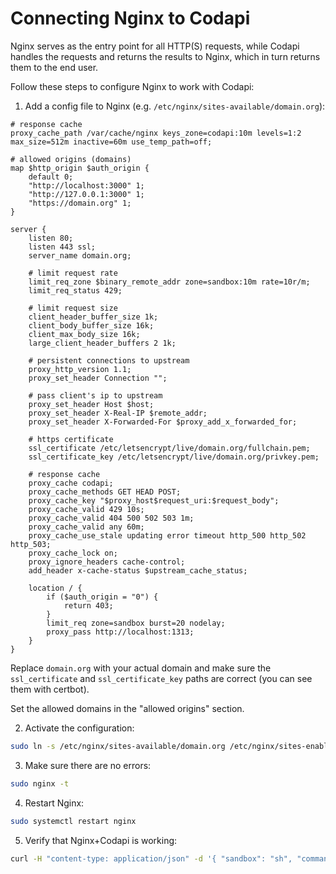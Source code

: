 # Connecting Nginx to Codapi

Nginx serves as the entry point for all HTTP(S) requests, while Codapi handles the requests and returns the results to Nginx, which in turn returns them to the end user.

Follow these steps to configure Nginx to work with Codapi:

1. Add a config file to Nginx (e.g. `/etc/nginx/sites-available/domain.org`):

```
# response cache
proxy_cache_path /var/cache/nginx keys_zone=codapi:10m levels=1:2 max_size=512m inactive=60m use_temp_path=off;

# allowed origins (domains)
map $http_origin $auth_origin {
    default 0;
    "http://localhost:3000" 1;
    "http://127.0.0.1:3000" 1;
    "https://domain.org" 1;
}

server {
    listen 80;
    listen 443 ssl;
    server_name domain.org;

    # limit request rate
    limit_req_zone $binary_remote_addr zone=sandbox:10m rate=10r/m;
    limit_req_status 429;

    # limit request size
    client_header_buffer_size 1k;
    client_body_buffer_size 16k;
    client_max_body_size 16k;
    large_client_header_buffers 2 1k;

    # persistent connections to upstream
    proxy_http_version 1.1;
    proxy_set_header Connection "";

    # pass client's ip to upstream
    proxy_set_header Host $host;
    proxy_set_header X-Real-IP $remote_addr;
    proxy_set_header X-Forwarded-For $proxy_add_x_forwarded_for;

    # https certificate
    ssl_certificate /etc/letsencrypt/live/domain.org/fullchain.pem;
    ssl_certificate_key /etc/letsencrypt/live/domain.org/privkey.pem;

    # response cache
    proxy_cache codapi;
    proxy_cache_methods GET HEAD POST;
    proxy_cache_key "$proxy_host$request_uri:$request_body";
    proxy_cache_valid 429 10s;
    proxy_cache_valid 404 500 502 503 1m;
    proxy_cache_valid any 60m;
    proxy_cache_use_stale updating error timeout http_500 http_502 http_503;
    proxy_cache_lock on;
    proxy_ignore_headers cache-control;
    add_header x-cache-status $upstream_cache_status;

    location / {
        if ($auth_origin = "0") {
            return 403;
        }
        limit_req zone=sandbox burst=20 nodelay;
        proxy_pass http://localhost:1313;
    }
}
```

Replace `domain.org` with your actual domain and make sure the `ssl_certificate` and `ssl_certificate_key` paths are correct (you can see them with certbot).

Set the allowed domains in the "allowed origins" section.

2. Activate the configuration:

```sh
sudo ln -s /etc/nginx/sites-available/domain.org /etc/nginx/sites-enabled/
```

3. Make sure there are no errors:

```sh
sudo nginx -t
```

4. Restart Nginx:

```sh
sudo systemctl restart nginx
```

5. Verify that Nginx+Codapi is working:

```sh
curl -H "content-type: application/json" -d '{ "sandbox": "sh", "command": "run", "files": {"": "echo hello" }}' https://domain.org/v1/exec
```

